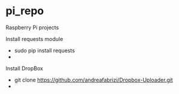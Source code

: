 # pi_repo
Raspberry Pi projects

Install requests module
* sudo pip install requests
* 
Install DropBox
* git clone https://github.com/andreafabrizi/Dropbox-Uploader.git
* 
